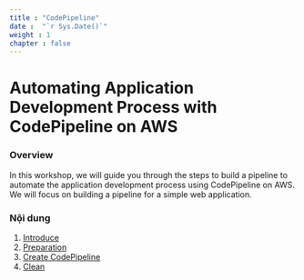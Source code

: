 ```yaml
---
title : "CodePipeline"
date :  "`r Sys.Date()`" 
weight : 1 
chapter : false
---
```

# Automating Application Development Process with CodePipeline on AWS
### Overview
In this workshop, we will guide you through the steps to build a pipeline to automate the application development process using CodePipeline on AWS. We will focus on building a pipeline for a simple web application.
<!-- ![ConnectPrivate](/images/arc-log.png)  -->

### Nội dung

 1. [Introduce](1-introduce/)
 2. [Preparation ](2-Prerequiste/)
 3. [Create CodePipeline](3-Accessibilitytoinstances/)
 4. [Clean](4-cleanup/)
